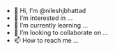 - 👋 Hi, I’m @nileshjbhattad
- 👀 I’m interested in ...
- 🌱 I’m currently learning ...
- 💞️ I’m looking to collaborate on ...
- 📫 How to reach me ...

<!---
nileshjbhattad/nileshjbhattad is a ✨ special ✨ repository because its `README.md` (this file) appears on your GitHub profile.
You can click the Preview link to take a look at your changes.
--->
